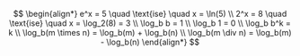 $$
\begin{align*}
e^x   = 5 \quad \text{ise} \quad x = \ln(5) \\
2^x   = 8 \quad \text{ise} \quad x = \log_2(8) = 3 \\
\log_b b = 1 \\
\log_b 1 = 0 \\
\log_b b^k  = k \\
\log_b(m \times n) = \log_b(m) + \log_b(n) \\
\log_b(m \div n)   = \log_b(m) - \log_b(n)
\end{align*}
$$

